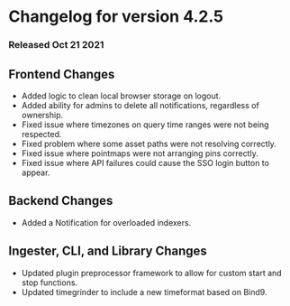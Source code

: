 # Changelog for version 4.2.5

### Released Oct 21 2021

## Frontend Changes
* Added logic to clean local browser storage on logout.
* Added ability for admins to delete all notifications, regardless of ownership.
* Fixed issue where timezones on query time ranges were not being respected.
* Fixed problem where some asset paths were not resolving correctly.
* Fixed issue where pointmaps were not arranging pins correctly.
* Fixed issue where API failures could cause the SSO login button to appear.

## Backend Changes
* Added a Notification for overloaded indexers.

## Ingester, CLI, and Library Changes
* Updated plugin preprocessor framework to allow for custom start and stop functions.
* Updated timegrinder to include a new timeformat based on Bind9.

